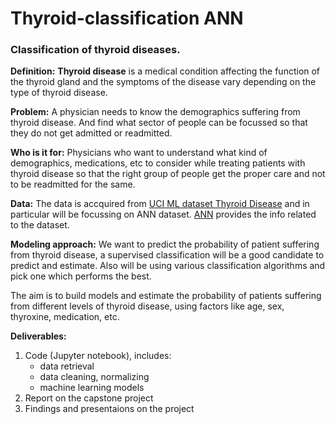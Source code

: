 # Thyroid-classification ANN
### Classification of thyroid diseases.

**Definition:**
**Thyroid disease** is a medical condition affecting the function of the thyroid gland and the symptoms of the disease vary depending on the type of thyroid disease.

**Problem:** A physician needs to know the demographics suffering from thyroid disease. And find what sector of people can be focussed so that 
they do not get admitted or readmitted.

**Who is it for:** Physicians who want to understand what kind of demographics, medications, etc to consider while treating patients with thyroid disease
 so that the right group of people get the proper care and not to be readmitted for the same.

**Data:** The data is accquired from [UCI ML dataset Thyroid Disease](https://archive.ics.uci.edu/ml/datasets/Thyroid+Disease) and in particular will be focussing on ANN dataset.
[ANN](https://archive.ics.uci.edu/ml/machine-learning-databases/thyroid-disease/ann-Readme) provides the info related to the dataset.

**Modeling approach:** We want to predict the probability of patient suffering from thyroid disease, a supervised classification will be a good candidate to predict and estimate. Also will be using various classification algorithms and pick one which performs the best.

The aim is to build models and estimate the probability of patients suffering from different levels of thyroid disease, using factors like age, sex, thyroxine, medication, etc.

 
**Deliverables:**
1. Code (Jupyter notebook), includes:
	- data retrieval
	- data cleaning, normalizing
	- machine learning models
2. Report on the capstone project
3. Findings and presentaions on the project
